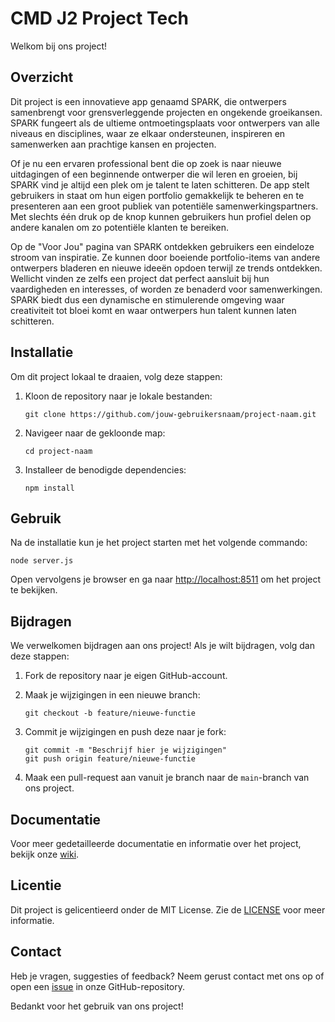 # CMD J2 Project Tech

Welkom bij ons project!

## Overzicht

Dit project is een innovatieve app genaamd SPARK, die ontwerpers samenbrengt voor grensverleggende projecten en ongekende groeikansen. SPARK fungeert als de ultieme ontmoetingsplaats voor ontwerpers van alle niveaus en disciplines, waar ze elkaar ondersteunen, inspireren en samenwerken aan prachtige kansen en projecten.

Of je nu een ervaren professional bent die op zoek is naar nieuwe uitdagingen of een beginnende ontwerper die wil leren en groeien, bij SPARK vind je altijd een plek om je talent te laten schitteren. De app stelt gebruikers in staat om hun eigen portfolio gemakkelijk te beheren en te presenteren aan een groot publiek van potentiële samenwerkingspartners. Met slechts één druk op de knop kunnen gebruikers hun profiel delen op andere kanalen om zo potentiële klanten te bereiken.

Op de "Voor Jou" pagina van SPARK ontdekken gebruikers een eindeloze stroom van inspiratie. Ze kunnen door boeiende portfolio-items van andere ontwerpers bladeren en nieuwe ideeën opdoen terwijl ze trends ontdekken. Wellicht vinden ze zelfs een project dat perfect aansluit bij hun vaardigheden en interesses, of worden ze benaderd voor samenwerkingen. SPARK biedt dus een dynamische en stimulerende omgeving waar creativiteit tot bloei komt en waar ontwerpers hun talent kunnen laten schitteren.

## Installatie

Om dit project lokaal te draaien, volg deze stappen:

1. Kloon de repository naar je lokale bestanden:

    ```
    git clone https://github.com/jouw-gebruikersnaam/project-naam.git
    ```

2. Navigeer naar de gekloonde map:

    ```
    cd project-naam
    ```

3. Installeer de benodigde dependencies:

    ```
    npm install
    ```

## Gebruik

Na de installatie kun je het project starten met het volgende commando:

   ```
   node server.js
   ```
Open vervolgens je browser en ga naar [http://localhost:8511](http://localhost:8511) om het project te bekijken.

## Bijdragen

We verwelkomen bijdragen aan ons project! Als je wilt bijdragen, volg dan deze stappen:

1. Fork de repository naar je eigen GitHub-account.
2. Maak je wijzigingen in een nieuwe branch: 

    ```
    git checkout -b feature/nieuwe-functie
    ```

3. Commit je wijzigingen en push deze naar je fork:

    ```
    git commit -m "Beschrijf hier je wijzigingen"
    git push origin feature/nieuwe-functie
    ```

4. Maak een pull-request aan vanuit je branch naar de `main`-branch van ons project.

## Documentatie

Voor meer gedetailleerde documentatie en informatie over het project, bekijk onze [wiki](https://github.com/Estherzoetelief/Team3ProjectTech/wiki).

## Licentie

Dit project is gelicentieerd onder de MIT License. Zie de [LICENSE](https://github.com/Estherzoetelief/Team3ProjectTech/tree/samenvoegen-v3?tab=License-1-ov-file#) voor meer informatie.

## Contact

Heb je vragen, suggesties of feedback? Neem gerust contact met ons op of open een [issue](https://github.com/Estherzoetelief/Team3ProjectTech/issues) in onze GitHub-repository.

Bedankt voor het gebruik van ons project!